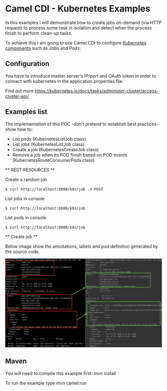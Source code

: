 Camel CDI - Kubernetes Examples
================================

In this examples I will demonstrate how to create jobs on-demand (via HTTP request) to process some task in isolation and detect when  the process finish to perform clean-up tasks.

To achieve this I am going to use Camel CDI to configure [Kubernetes components](https://camel.apache.org/components/latest/kubernetes-summary.html "Kubernetes components") such as Jobs and Pods.

## Configuration

You have to introduce master server's IP/port and OAuth token in order to connect with kubernetes in the application.properties file.

Find out more https://kubernetes.io/docs/tasks/administer-cluster/access-cluster-api/

## Examples list

The implementation of this POC -don't pretend to establish best practices- show how to:

* List pods (KubernetesListJob class)
* List jobs (KubernetesListJob class)
* Create a job (KubernetesCreateJob class)
* Remove a job when its POD finish based on POD events (KubernetesRouteConsumerPods class)

** REST RESOURCES **

Create a random job 

```
$ curl http://localhost:8080/k8s/job -X POST
```

List jobs in console

```
$ curl http://localhost:8080/k8s/job
```

List pods in console

```
$ curl http://localhost:8080/k8s/job
```

** Create job **

Below image show the annotations, labels and pod definition generated by the source code.

![Kubectl command line](./img/kubectl.png "Command line") 



## Maven

You will need to compile this example first:
  mvn install

To run the example type
  mvn camel:run


